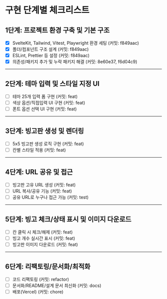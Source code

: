 # 구현 단계별 체크리스트 

## 1단계: 프로젝트 환경 구축 및 기본 구조
- [x] SvelteKit, Tailwind, Vitest, Playwright 환경 세팅 (커밋: f849aac)
- [x] 폴더/컴포넌트 구조 설계 (커밋: f849aac)
- [x] ESLint, Prettier 등 설정 (커밋: f849aac)
- [x] 의존성/패키지 추가 및 누락 패키지 해결 (커밋: 8e60e37, f6d04c9)

---

## 2단계: 테마 입력 및 스타일 지정 UI
- [ ] 테마 25개 입력 폼 구현 (커밋: feat)
- [ ] 색상 옵션/직접입력 UI 구현 (커밋: feat)
- [ ] 폰트 옵션 선택 UI 구현 (커밋: feat)

---

## 3단계: 빙고판 생성 및 렌더링
- [ ] 5x5 빙고판 생성 로직 구현 (커밋: feat)
- [ ] 칸별 스타일 적용 (커밋: feat)

---

## 4단계: URL 공유 및 접근
- [ ] 빙고판 고유 URL 생성 (커밋: feat)
- [ ] URL 복사/공유 기능 (커밋: feat)
- [ ] 공유 URL로 누구나 접근 가능 (커밋: test)

---

## 5단계: 빙고 체크/상태 표시 및 이미지 다운로드
- [ ] 칸 클릭 시 체크/해제 (커밋: feat)
- [ ] 빙고 개수 실시간 표시 (커밋: feat)
- [ ] 빙고판 이미지 다운로드 (커밋: feat)

---

## 6단계: 리팩토링/문서화/최적화
- [ ] 코드 리팩토링 (커밋: refactor)
- [ ] 문서화/README/설계 문서 최신화 (커밋: docs)
- [ ] 배포(Vercel) (커밋: chore)
